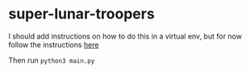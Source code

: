 # super-lunar-troopers

I should add instructions on how to do this in a virtual env, but for now follow the instructions [here](https://www.pygame.org/wiki/GettingStarted)

Then run `python3 main.py`
